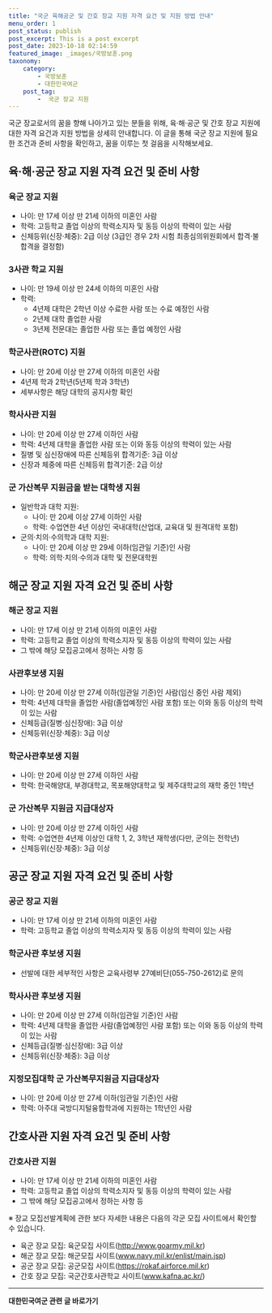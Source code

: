 ```yaml
---
title: "국군 육해공군 및 간호 장교 지원 자격 요건 및 지원 방법 안내"
menu_order: 1
post_status: publish
post_excerpt: This is a post excerpt
post_date: 2023-10-18 02:14:59
featured_image: _images/국방보훈.png
taxonomy:
    category:
        - 국방보훈
        - 대한민국여군
    post_tag:
        -  국군 장교 지원
---
```



국군 장교로서의 꿈을 향해 나아가고 있는 분들을 위해, 육·해·공군 및 간호 장교 지원에 대한 자격 요건과 지원 방법을 상세히 안내합니다. 이 글을 통해 국군 장교 지원에 필요한 조건과 준비 사항을 확인하고, 꿈을 이루는 첫 걸음을 시작해보세요.

## 육·해·공군 장교 지원 자격 요건 및 준비 사항

### 육군 장교 지원
- 나이: 만 17세 이상 만 21세 이하의 미혼인 사람
- 학력: 고등학교 졸업 이상의 학력소지자 및 동등 이상의 학력이 있는 사람
- 신체등위(신장·체중): 2급 이상 (3급인 경우 2차 시험 최종심의위원회에서 합격·불합격을 결정함)

### 3사관 학교 지원
- 나이: 만 19세 이상 만 24세 이하의 미혼인 사람
- 학력:
   - 4년제 대학은 2학년 이상 수료한 사람 또는 수료 예정인 사람
   - 2년제 대학 졸업한 사람
   - 3년제 전문대는 졸업한 사람 또는 졸업 예정인 사람

### 학군사관(ROTC) 지원
- 나이: 만 20세 이상 만 27세 이하의 미혼인 사람
- 4년제 학과 2학년(5년제 학과 3학년)
- 세부사항은 해당 대학의 공지사항 확인

### 학사사관 지원
- 나이: 만 20세 이상 만 27세 이하인 사람
- 학력: 4년제 대학을 졸업한 사람 또는 이와 동등 이상의 학력이 있는 사람
- 질병 및 심신장애에 따른 신체등위 합격기준: 3급 이상
- 신장과 체중에 따른 신체등위 합격기준: 2급 이상

### 군 가산복무 지원금을 받는 대학생 지원
- 일반학과 대학 지원:
   - 나이: 만 20세 이상 27세 이하인 사람
   - 학력: 수업연한 4년 이상인 국내대학(산업대, 교육대 및 원격대학 포함)
- 군의·치의·수의학과 대학 지원:
   - 나이: 만 20세 이상 만 29세 이하(임관일 기준)인 사람
   - 학력: 의학·치의·수의과 대학 및 전문대학원

## 해군 장교 지원 자격 요건 및 준비 사항

### 해군 장교 지원
- 나이: 만 17세 이상 만 21세 이하의 미혼인 사람
- 학력: 고등학교 졸업 이상의 학력소지자 및 동등 이상의 학력이 있는 사람
- 그 밖에 해당 모집공고에서 정하는 사항 등

### 사관후보생 지원
- 나이: 만 20세 이상 만 27세 이하(임관일 기준)인 사람(임신 중인 사람 제외)
- 학력: 4년제 대학을 졸업한 사람(졸업예정인 사람 포함) 또는 이와 동등 이상의 학력이 있는 사람
- 신체등급(질병·심신장애): 3급 이상
- 신체등위(신장·체중): 3급 이상

### 학군사관후보생 지원
- 나이: 만 20세 이상 만 27세 이하인 사람
- 학력: 한국해양대, 부경대학교, 목포해양대학교 및 제주대학교의 재학 중인 1학년

### 군 가산복무 지원금 지급대상자
- 나이: 만 20세 이상 만 27세 이하인 사람
- 학력: 수업연한 4년제 이상인 대학 1, 2, 3학년 재학생(다만, 군의는 전학년)
- 신체등위(신장·체중): 3급 이상

## 공군 장교 지원 자격 요건 및 준비 사항

### 공군 장교 지원
- 나이: 만 17세 이상 만 21세 이하의 미혼인 사람
- 학력: 고등학교 졸업 이상의 학력소지자 및 동등 이상의 학력이 있는 사람

### 학군사관 후보생 지원
- 선발에 대한 세부적인 사항은 교육사령부 27예비단(055-750-2612)로 문의

### 학사사관 후보생 지원
- 나이: 만 20세 이상 만 27세 이하(임관일 기준)인 사람
- 학력: 4년제 대학을 졸업한 사람(졸업예정인 사람 포함) 또는 이와 동등 이상의 학력이 있는 사람
- 신체등급(질병·심신장애): 3급 이상
- 신체등위(신장·체중): 3급 이상

### 지정모집대학 군 가산복무지원금 지급대상자
- 나이: 만 20세 이상 만 27세 이하(임관일 기준)인 사람
- 학력: 아주대 국방디지털융합학과에 지원하는 1학년인 사람

## 간호사관 지원 자격 요건 및 준비 사항

### 간호사관 지원
- 나이: 만 17세 이상 만 21세 이하의 미혼인 사람
- 학력: 고등학교 졸업 이상의 학력소지자 및 동등 이상의 학력이 있는 사람
- 그 밖에 해당 모집공고에서 정하는 사항 등

※ 장교 모집선발계획에 관한 보다 자세한 내용은 다음의 각군 모집 사이트에서 확인할 수 있습니다.
- 육군 장교 모집: 육군모집 사이트(http://www.goarmy.mil.kr)
- 해군 장교 모집: 해군모집 사이트(www.navy.mil.kr/enlist/main.jsp)
- 공군 장교 모집: 공군모집 사이트(https://rokaf.airforce.mil.kr)
- 간호 장교 모집: 국군간호사관학교 사이트(www.kafna.ac.kr/)

<!-- wp:separator -->
<hr class="wp-block-separator has-alpha-channel-opacity"/>
<!-- /wp:separator -->

<!-- wp:group {"backgroundColor":"base","layout":{"type":"constrained"}} -->
<div class="wp-block-group has-base-background-color has-background"><!-- wp:paragraph {"align":"center","fontSize":"large"} -->
<p class="has-text-align-center has-large-font-size"><strong>대한민국여군 관련 글 바로가기</strong></p>
<!-- /wp:paragraph -->


<!-- wp:latest-posts
{"categories":[{"id":7224,"count":19,"description":"","link":"https://uknowlaw.com/category/%eb%8c%80%ed%95%9c%eb%af%bc%ea%b5%ad%ec%97%ac%ea%b5%b0/","name":"대한민국여군","slug":"대한민국여군","taxonomy":"category","parent":0,"meta":[],"_links":{"self":[{"href":"https://uknowlaw.com/wp-json/wp/v2/categories/7224"}],"collection":[{"href":"https://uknowlaw.com/wp-json/wp/v2/categories"}],"about":[{"href":"https://uknowlaw.com/wp-json/wp/v2/taxonomies/category"}],"wp:post_type":[{"href":"https://uknowlaw.com/wp-json/wp/v2/posts?categories=7224"}],"curies":[{"name":"wp","href":"https://api.w.org/{rel}","templated":true}]}}],"postsToShow":100,"excerptLength":28,"postLayout":"grid","columns":2,"featuredImageAlign":"left","featuredImageSizeSlug":"large","fontSize":"medium"} /--></div>
<!-- /wp:group -->